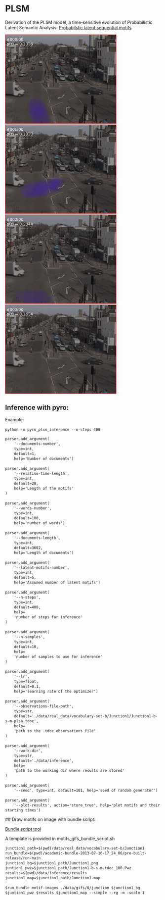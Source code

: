 # PLSM
Derivation of the PLSM model, a time-sensitive evolution of Probabilistic Latent Semantic Analysis: [Probabilstic latent sequential motifs](https://pdfs.semanticscholar.org/994c/8fbd9cb8d51356ed22ca93bbfbfb82e36f68.pdf)


![](gifs/0/junction-000.gif) 
![](gifs/0/junction-001.gif)
![](gifs/0/junction-002.gif)
![](gifs/0/junction-003.gif)



## Inference with pyro:

Example: 

`python -m pyro_plsm_inference --n-steps 400`



    parser.add_argument(
        '--documents-number',
        type=int,
        default=1,
        help='Number of documents')

    parser.add_argument(
        '--relative-time-length',
        type=int,
        default=20,
        help='Length of the motifs'
    )

    parser.add_argument(
        '--words-number',
        type=int,
        default=100,
        help='number of words')

    parser.add_argument(
        '--documents-length',
        type=int,
        default=3602,
        help='Length of documents')

    parser.add_argument(
        '--latent-motifs-number',
        type=int,
        default=5,
        help='Assumed number of latent motifs')

    parser.add_argument(
        '--n-steps',
        type=int,
        default=400,
        help=
        'number of steps for inference'
    )

    parser.add_argument(
        '--n-samples',
        type=int,
        default=10,
        help=
        'number of samples to use for inference'
    )

    parser.add_argument(
        '--lr',
        type=float,
        default=0.1,
        help='learning rate of the optimizer')

    parser.add_argument(
        '--observations-file-path',
        type=str,
        default='./data/real_data/vocabulary-set-b/Junction1/Junction1-b-s-m-plsa.tdoc',
        help=
        'path to the .tdoc observations file'
    )

    parser.add_argument(
        '--work-dir',
        type=str,
        default='./data/inference',
        help=
        'path to the working dir where results are stored'
    )

    parser.add_argument(
        '--seed', type=int, default=101, help='seed of random generator')

    parser.add_argument(
        '--plot-results', action='store_true', help='plot motifs and their starting times')

## Draw motifs on image with bundle script:

[Bundle script tool](https://dl.heeere.com/preacademic-bundle-2013-07-16-17_24_06.tgz)

A template is provided in motifs_gifs_bundle_script.sh

```
junction1_path=$(pwd)/data/real_data/vocabulary-set-b/Junction1
run_bundle=$(pwd)/academic-bundle-2013-07-16-17_24_06/pre-built-release/run-main
junction1_bg=$junction1_path/Junction1.png
juntion1_pwz=$junction1_path/Junction1-b-s-m.tdoc_100.Pwz
results=$(pwd)/data/inference/results
junction1_map=$junction1_path/Junction1.map

$run_bundle motif-images ./data/gifs/0/junction $junction1_bg $juntion1_pwz $results $junction1_map --simple --rg -m -scale 1
```